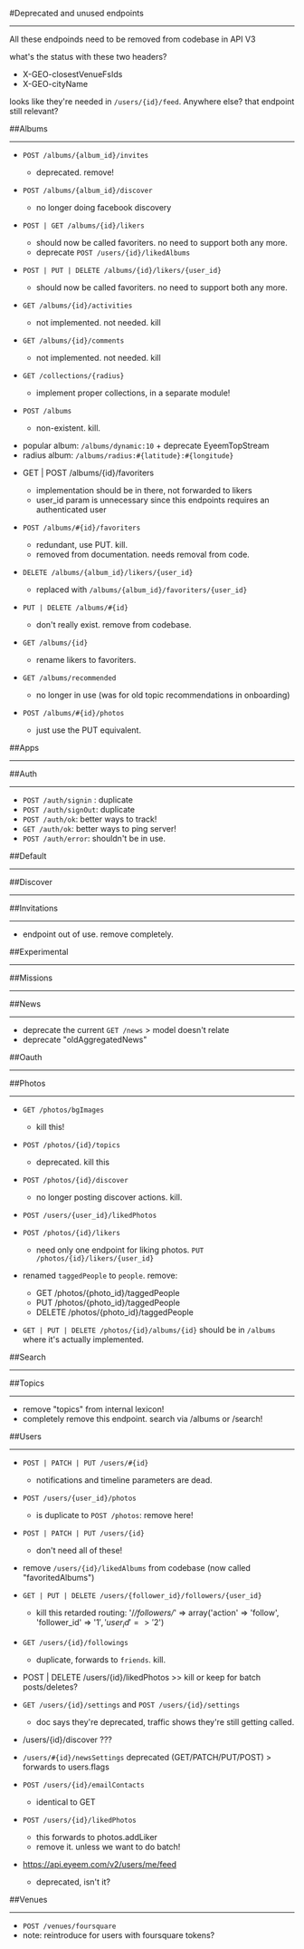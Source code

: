 #Deprecated and unused endpoints
****
All these endpoinds need to be removed from codebase in API V3

what's the status with these two headers?
- X-GEO-closestVenueFsIds
- X-GEO-cityName 

looks like they're needed in `/users/{id}/feed`. Anywhere else? that endpoint still relevant?


##Albums
***
- `POST /albums/{album_id}/invites`
    - deprecated. remove!

- `POST /albums/{album_id}/discover`
    - no longer doing facebook discovery

- `POST | GET /albums/{id}/likers`
    - should now be called favoriters. no need to support both any more.
    - deprecate `POST /users/{id}/likedAlbums`

- `POST | PUT | DELETE /albums/{id}/likers/{user_id}`
    - should now be called favoriters. no need to support both any more.

- `GET /albums/{id}/activities`
    - not implemented. not needed. kill

- `GET /albums/{id}/comments`
    - not implemented. not needed. kill

- `GET /collections/{radius}`
    - implement proper collections, in a separate module!

- `POST /albums`
    - non-existent. kill.

* popular album: `/albums/dynamic:10` + deprecate EyeemTopStream
* radius album: `/albums/radius:#{latitude}:#{longitude}`

- GET | POST /albums/{id}/favoriters
    - implementation should be in there, not forwarded to likers
    - user_id param is unnecessary since this endpoints requires an authenticated user

- `POST /albums/#{id}/favoriters`
    - redundant, use PUT. kill.
    - removed from documentation. needs removal from code.

- `DELETE /albums/{album_id}/likers/{user_id}`
    - replaced with `/albums/{album_id}/favoriters/{user_id}`

- `PUT | DELETE /albums/#{id}`
    - don't really exist. remove from codebase.

- `GET /albums/{id}`
    - rename likers to favoriters.

- `GET /albums/recommended`
    - no longer in use (was for old topic recommendations in onboarding)

- `POST /albums/#{id}/photos`
    - just use the PUT equivalent.


##Apps
***

##Auth
***
- `POST /auth/signin` : duplicate
- `POST /auth/signOut`: duplicate
- `POST /auth/ok`: better ways to track!
- `GET /auth/ok`: better ways to ping server!
- `POST /auth/error`: shouldn't be in use.


##Default
****


##Discover
****

##Invitations
****
- endpoint out of use. remove completely.

##Experimental
****


##Missions
****


##News
****

- deprecate the current `GET /news` > model doesn't relate
- deprecate "oldAggregatedNews"

##Oauth
****


##Photos
****
- `GET /photos/bgImages`
    - kill this!

- `POST /photos/{id}/topics`
    - deprecated. kill this

- `POST /photos/{id}/discover`
    - no longer posting discover actions. kill.

- `POST /users/{user_id}/likedPhotos`
- `POST /photos/{id}/likers`
    - need only one endpoint for liking photos. `PUT /photos/{id}/likers/{user_id}`

- renamed `taggedPeople` to `people`. remove:
    - GET /photos/{photo_id}/taggedPeople
    - PUT /photos/{photo_id}/taggedPeople
    - DELETE /photos/{photo_id}/taggedPeople
- `GET | PUT | DELETE /photos/{id}/albums/{id}` should be in `/albums` where it's actually implemented.


##Search
****


##Topics
****

- remove "topics" from internal lexicon!
- completely remove this endpoint. search via /albums or /search!

##Users
****

- `POST | PATCH | PUT /users/#{id}`
    - notifications and timeline parameters are dead.

- `POST /users/{user_id}/photos`
    - is duplicate to `POST /photos`: remove here!
- `POST | PATCH | PUT /users/{id}`
    - don't need all of these!

- remove `/users/{id}/likedAlbums` from codebase (now called "favoritedAlbums")

- `GET | PUT | DELETE /users/{follower_id}/followers/{user_id}`
    - kill this retarded routing: '/*/followers/*' => array('action' => 'follow', 'follower_id' => '$1', 'user_id' => '$2')

- `GET /users/{id}/followings`
    - duplicate, forwards to `friends`. kill.

- POST | DELETE /users/{id}/likedPhotos >> kill or keep for batch posts/deletes?

- `GET /users/{id}/settings` and `POST /users/{id}/settings`
    - doc says they're deprecated, traffic shows they're still getting called.

- /users/{id}/discover ???

- `/users/#{id}/newsSettings` deprecated (GET/PATCH/PUT/POST) > forwards to users.flags

- `POST /users/{id}/emailContacts`
    - identical to GET

- `POST /users/{id}/likedPhotos`
    - this forwards to photos.addLiker
    - remove it. unless we want to do batch!

- https://api.eyeem.com/v2/users/me/feed
    -   deprecated, isn't it?




##Venues
****
- `POST /venues/foursquare`
 - note: reintroduce for users with foursquare tokens?